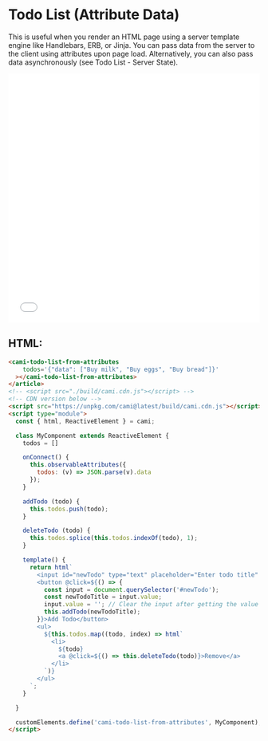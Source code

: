 # Todo List (Attribute Data)

This is useful when you render an HTML page using a server template engine like Handlebars, ERB, or Jinja. You can pass data from the server to the client using attributes upon page load. Alternatively, you can also pass data asynchronously (see Todo List - Server State).

<iframe width="100%" height="500" src="//jsfiddle.net/kennyfrc12/fmqag6rw/13/embedded/result/" allowfullscreen="allowfullscreen" allowpaymentrequest frameborder="0"></iframe>

## HTML:

```html
<cami-todo-list-from-attributes
    todos='{"data": ["Buy milk", "Buy eggs", "Buy bread"]}'
  ></cami-todo-list-from-attributes>
</article>
<!-- <script src="./build/cami.cdn.js"></script> -->
<!-- CDN version below -->
<script src="https://unpkg.com/cami@latest/build/cami.cdn.js"></script>
<script type="module">
  const { html, ReactiveElement } = cami;

  class MyComponent extends ReactiveElement {
    todos = []

    onConnect() {
      this.observableAttributes({
        todos: (v) => JSON.parse(v).data
      });
    }

    addTodo (todo) {
      this.todos.push(todo);
    }

    deleteTodo (todo) {
      this.todos.splice(this.todos.indexOf(todo), 1);
    }

    template() {
      return html`
        <input id="newTodo" type="text" placeholder="Enter todo title" />
        <button @click=${() => {
          const input = document.querySelector('#newTodo');
          const newTodoTitle = input.value;
          input.value = ''; // Clear the input after getting the value
          this.addTodo(newTodoTitle);
        }}>Add Todo</button>
        <ul>
          ${this.todos.map((todo, index) => html`
            <li>
              ${todo}
              <a @click=${() => this.deleteTodo(todo)}>Remove</a>
            </li>
          `)}
        </ul>
      `;
    }

  }

  customElements.define('cami-todo-list-from-attributes', MyComponent);
</script>
```
